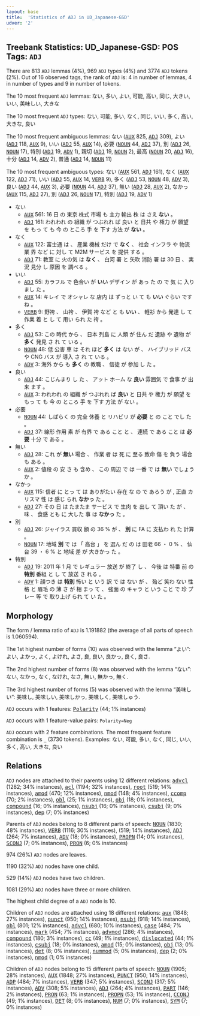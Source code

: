 ```yaml
---
layout: base
title:  'Statistics of ADJ in UD_Japanese-GSD'
udver: '2'
---
```


## Treebank Statistics: UD_Japanese-GSD: POS Tags: `ADJ`

There are 813 `ADJ` lemmas (4%), 969 `ADJ` types (4%) and 3774 `ADJ` tokens (2%).
Out of 16 observed tags, the rank of `ADJ` is: 4 in number of lemmas, 4 in number of types and 9 in number of tokens.

The 10 most frequent `ADJ` lemmas: ない, 多い, よい, 可能, 高い, 同じ, 大きい, いい, 美味しい, 大きな

The 10 most frequent `ADJ` types:  ない, 可能, 多い, なく, 同じ, いい, 多く, 高い, 大きな, 良い

The 10 most frequent ambiguous lemmas: ない (<tt><a href="ja_gsd-pos-AUX.html">AUX</a></tt> 825, <tt><a href="ja_gsd-pos-ADJ.html">ADJ</a></tt> 309), よい (<tt><a href="ja_gsd-pos-ADJ.html">ADJ</a></tt> 118, <tt><a href="ja_gsd-pos-AUX.html">AUX</a></tt> 9), いい (<tt><a href="ja_gsd-pos-ADJ.html">ADJ</a></tt> 55, <tt><a href="ja_gsd-pos-AUX.html">AUX</a></tt> 14), 必要 (<tt><a href="ja_gsd-pos-NOUN.html">NOUN</a></tt> 44, <tt><a href="ja_gsd-pos-ADJ.html">ADJ</a></tt> 37), 別 (<tt><a href="ja_gsd-pos-ADJ.html">ADJ</a></tt> 26, <tt><a href="ja_gsd-pos-NOUN.html">NOUN</a></tt> 17), 特別 (<tt><a href="ja_gsd-pos-ADJ.html">ADJ</a></tt> 19, <tt><a href="ja_gsd-pos-ADV.html">ADV</a></tt> 1), 親切 (<tt><a href="ja_gsd-pos-ADJ.html">ADJ</a></tt> 19, <tt><a href="ja_gsd-pos-NOUN.html">NOUN</a></tt> 2), 最高 (<tt><a href="ja_gsd-pos-NOUN.html">NOUN</a></tt> 20, <tt><a href="ja_gsd-pos-ADJ.html">ADJ</a></tt> 16), 十分 (<tt><a href="ja_gsd-pos-ADJ.html">ADJ</a></tt> 14, <tt><a href="ja_gsd-pos-ADV.html">ADV</a></tt> 2), 普通 (<tt><a href="ja_gsd-pos-ADJ.html">ADJ</a></tt> 14, <tt><a href="ja_gsd-pos-NOUN.html">NOUN</a></tt> 11)

The 10 most frequent ambiguous types:  ない (<tt><a href="ja_gsd-pos-AUX.html">AUX</a></tt> 561, <tt><a href="ja_gsd-pos-ADJ.html">ADJ</a></tt> 161), なく (<tt><a href="ja_gsd-pos-AUX.html">AUX</a></tt> 122, <tt><a href="ja_gsd-pos-ADJ.html">ADJ</a></tt> 71), いい (<tt><a href="ja_gsd-pos-ADJ.html">ADJ</a></tt> 55, <tt><a href="ja_gsd-pos-AUX.html">AUX</a></tt> 14, <tt><a href="ja_gsd-pos-VERB.html">VERB</a></tt> 9), 多く (<tt><a href="ja_gsd-pos-ADJ.html">ADJ</a></tt> 53, <tt><a href="ja_gsd-pos-NOUN.html">NOUN</a></tt> 48, <tt><a href="ja_gsd-pos-ADV.html">ADV</a></tt> 3), 良い (<tt><a href="ja_gsd-pos-ADJ.html">ADJ</a></tt> 44, <tt><a href="ja_gsd-pos-AUX.html">AUX</a></tt> 3), 必要 (<tt><a href="ja_gsd-pos-NOUN.html">NOUN</a></tt> 44, <tt><a href="ja_gsd-pos-ADJ.html">ADJ</a></tt> 37), 無い (<tt><a href="ja_gsd-pos-ADJ.html">ADJ</a></tt> 28, <tt><a href="ja_gsd-pos-AUX.html">AUX</a></tt> 2), なかっ (<tt><a href="ja_gsd-pos-AUX.html">AUX</a></tt> 115, <tt><a href="ja_gsd-pos-ADJ.html">ADJ</a></tt> 27), 別 (<tt><a href="ja_gsd-pos-ADJ.html">ADJ</a></tt> 26, <tt><a href="ja_gsd-pos-NOUN.html">NOUN</a></tt> 17), 特別 (<tt><a href="ja_gsd-pos-ADJ.html">ADJ</a></tt> 19, <tt><a href="ja_gsd-pos-ADV.html">ADV</a></tt> 1)


* ない
  * <tt><a href="ja_gsd-pos-AUX.html">AUX</a></tt> 561: 16 日 の 東京 株式 市場 も 主力 輸出 株 は さえ <b>ない</b> 。
  * <tt><a href="ja_gsd-pos-ADJ.html">ADJ</a></tt> 161: われわれ の 組織 が つぶれれ ば 良い と 日共 や 権力 が 願望 を もっ て も 今 の ところ 手 を 下す 方法 が <b>ない</b> 。
* なく
  * <tt><a href="ja_gsd-pos-AUX.html">AUX</a></tt> 122: 富士通 は 、 産業 機械 だけ で <b>なく</b> 、 社会 インフラ や 物流 業 界 など に 対し て M2M サービス を 提供 する 。
  * <tt><a href="ja_gsd-pos-ADJ.html">ADJ</a></tt> 71: 教室 に 火の気 は <b>なく</b> 、 白河 署 と 矢吹 消防 署 は 30 日 、 実況 見分 し 原因 を 調べる 。
* いい
  * <tt><a href="ja_gsd-pos-ADJ.html">ADJ</a></tt> 55: カラフル で 色合い が <b>いい</b> デザイン が あっ た の で 気 に 入り まし た 。
  * <tt><a href="ja_gsd-pos-AUX.html">AUX</a></tt> 14: キレイ で オシャレ な 店内 は ずっと い て も <b>いい</b> ぐらい です ね 。
  * <tt><a href="ja_gsd-pos-VERB.html">VERB</a></tt> 9: 野袴 、 山袴 、 伊賀 袴 など と も <b>いい</b> 、 軽衫 から 発達 し て 作業 着 と し て 用い られ た 袴 。
* 多く
  * <tt><a href="ja_gsd-pos-ADJ.html">ADJ</a></tt> 53: この 時代 から 、 日本 列島 に 人類 が 住ん だ 遺跡 や 遺物 が <b>多く</b> 発見 さ れ て いる 。
  * <tt><a href="ja_gsd-pos-NOUN.html">NOUN</a></tt> 48: 低 公害 車 は それ ほど <b>多く</b> は ない が 、 ハイブリッド バス や CNG バス が 導入 さ れ て いる 。
  * <tt><a href="ja_gsd-pos-ADV.html">ADV</a></tt> 3: 海外 から も <b>多く</b> の 教職 、 信徒 が 参加 し た 。
* 良い
  * <tt><a href="ja_gsd-pos-ADJ.html">ADJ</a></tt> 44: こじんまり し た 、 アット ホーム な <b>良い</b> 雰囲気 で 食事 が 出来 ます 。
  * <tt><a href="ja_gsd-pos-AUX.html">AUX</a></tt> 3: われわれ の 組織 が つぶれれ ば <b>良い</b> と 日共 や 権力 が 願望 を もっ て も 今 の ところ 手 を 下す 方法 が ない 。
* 必要
  * <tt><a href="ja_gsd-pos-NOUN.html">NOUN</a></tt> 44: しばらく の 完全 休養 と リハビリ が <b>必要</b> と の こと でし た 。
  * <tt><a href="ja_gsd-pos-ADJ.html">ADJ</a></tt> 37: 線形 作用 素 が 有界 で ある こと と 、 連続 で ある こと は <b>必要</b> 十分 で ある 。
* 無い
  * <tt><a href="ja_gsd-pos-ADJ.html">ADJ</a></tt> 28: これ が <b>無い</b> 場合 、 作業 者 は 死 に 至る 致命 傷 を 負う 場合 も ある 。
  * <tt><a href="ja_gsd-pos-AUX.html">AUX</a></tt> 2: 値段 の 安 さ も 含め 、 この 周辺 で は 一番 で は <b>無い</b> でしょう か 。
* なかっ
  * <tt><a href="ja_gsd-pos-AUX.html">AUX</a></tt> 115: 信者 に とっ て は ありがたい 存在 な の で あろう が , 正直 カリスマ 性 は 感じ られ <b>なかっ</b> た 。
  * <tt><a href="ja_gsd-pos-ADJ.html">ADJ</a></tt> 27: その 日 は たまたま サービス で 生肉 を 出し て 頂い た が 、 味 、 食感 とも に 大した 事 は <b>なかっ</b> た 。
* 別
  * <tt><a href="ja_gsd-pos-ADJ.html">ADJ</a></tt> 26: ジャイラス 買収 額 の 36 % が 、 <b>別</b> に FA に 支払わ れ た 計算 。
  * <tt><a href="ja_gsd-pos-NOUN.html">NOUN</a></tt> 17: 地域 <b>別</b> で は 「 高台 」 を 選ん だ の は 田老 66 ・ 0 % 、 仙台 39 ・ 6 % と 地域 差 が 大きかっ た 。
* 特別
  * <tt><a href="ja_gsd-pos-ADJ.html">ADJ</a></tt> 19: 2011 年 1 月 で レギュラー 放送 が 終了 し 、 今後 は 特番 前 の <b>特別</b> 番組 と し て 放送 さ れる 。
  * <tt><a href="ja_gsd-pos-ADV.html">ADV</a></tt> 1: 顔つき は <b>特別</b> 怖い と いう 訳 で は ない が 、 殆ど 笑わ ない 性格 と 眉毛 の 薄 さ が 相 まっ て 、 強面 の キャラ と いう こと で 珍 プレー 等 で 取り上げ られ て い た 。

## Morphology

The form / lemma ratio of `ADJ` is 1.191882 (the average of all parts of speech is 1.060594).

The 1st highest number of forms (10) was observed with the lemma “よい”: よい, よかっ, よく, よけれ, よさ, 良, 良い, 良かっ, 良く, 良さ.

The 2nd highest number of forms (8) was observed with the lemma “ない”: ない, なかっ, なく, なけれ, なさ, 無い, 無かっ, 無く.

The 3rd highest number of forms (5) was observed with the lemma “美味しい”: 美味し, 美味しい, 美味しかっ, 美味しく, 美味しゅう.

`ADJ` occurs with 1 features: <tt><a href="ja_gsd-feat-Polarity.html">Polarity</a></tt> (44; 1% instances)

`ADJ` occurs with 1 feature-value pairs: `Polarity=Neg`

`ADJ` occurs with 2 feature combinations.
The most frequent feature combination is `_` (3730 tokens).
Examples: ない, 可能, 多い, なく, 同じ, いい, 多く, 高い, 大きな, 良い


## Relations

`ADJ` nodes are attached to their parents using 12 different relations: <tt><a href="ja_gsd-dep-advcl.html">advcl</a></tt> (1282; 34% instances), <tt><a href="ja_gsd-dep-acl.html">acl</a></tt> (1194; 32% instances), <tt><a href="ja_gsd-dep-root.html">root</a></tt> (519; 14% instances), <tt><a href="ja_gsd-dep-amod.html">amod</a></tt> (470; 12% instances), <tt><a href="ja_gsd-dep-nmod.html">nmod</a></tt> (148; 4% instances), <tt><a href="ja_gsd-dep-ccomp.html">ccomp</a></tt> (70; 2% instances), <tt><a href="ja_gsd-dep-obl.html">obl</a></tt> (25; 1% instances), <tt><a href="ja_gsd-dep-obj.html">obj</a></tt> (18; 0% instances), <tt><a href="ja_gsd-dep-compound.html">compound</a></tt> (16; 0% instances), <tt><a href="ja_gsd-dep-nsubj.html">nsubj</a></tt> (16; 0% instances), <tt><a href="ja_gsd-dep-csubj.html">csubj</a></tt> (9; 0% instances), <tt><a href="ja_gsd-dep-dep.html">dep</a></tt> (7; 0% instances)

Parents of `ADJ` nodes belong to 8 different parts of speech: <tt><a href="ja_gsd-pos-NOUN.html">NOUN</a></tt> (1830; 48% instances), <tt><a href="ja_gsd-pos-VERB.html">VERB</a></tt> (1116; 30% instances),  (519; 14% instances), <tt><a href="ja_gsd-pos-ADJ.html">ADJ</a></tt> (264; 7% instances), <tt><a href="ja_gsd-pos-ADV.html">ADV</a></tt> (18; 0% instances), <tt><a href="ja_gsd-pos-PROPN.html">PROPN</a></tt> (14; 0% instances), <tt><a href="ja_gsd-pos-SCONJ.html">SCONJ</a></tt> (7; 0% instances), <tt><a href="ja_gsd-pos-PRON.html">PRON</a></tt> (6; 0% instances)

974 (26%) `ADJ` nodes are leaves.

1190 (32%) `ADJ` nodes have one child.

529 (14%) `ADJ` nodes have two children.

1081 (29%) `ADJ` nodes have three or more children.

The highest child degree of a `ADJ` node is 10.

Children of `ADJ` nodes are attached using 18 different relations: <tt><a href="ja_gsd-dep-aux.html">aux</a></tt> (1848; 27% instances), <tt><a href="ja_gsd-dep-punct.html">punct</a></tt> (950; 14% instances), <tt><a href="ja_gsd-dep-nsubj.html">nsubj</a></tt> (918; 14% instances), <tt><a href="ja_gsd-dep-obl.html">obl</a></tt> (801; 12% instances), <tt><a href="ja_gsd-dep-advcl.html">advcl</a></tt> (680; 10% instances), <tt><a href="ja_gsd-dep-case.html">case</a></tt> (484; 7% instances), <tt><a href="ja_gsd-dep-mark.html">mark</a></tt> (454; 7% instances), <tt><a href="ja_gsd-dep-advmod.html">advmod</a></tt> (286; 4% instances), <tt><a href="ja_gsd-dep-compound.html">compound</a></tt> (180; 3% instances), <tt><a href="ja_gsd-dep-cc.html">cc</a></tt> (49; 1% instances), <tt><a href="ja_gsd-dep-dislocated.html">dislocated</a></tt> (44; 1% instances), <tt><a href="ja_gsd-dep-csubj.html">csubj</a></tt> (18; 0% instances), <tt><a href="ja_gsd-dep-amod.html">amod</a></tt> (15; 0% instances), <tt><a href="ja_gsd-dep-obj.html">obj</a></tt> (13; 0% instances), <tt><a href="ja_gsd-dep-det.html">det</a></tt> (8; 0% instances), <tt><a href="ja_gsd-dep-nummod.html">nummod</a></tt> (5; 0% instances), <tt><a href="ja_gsd-dep-dep.html">dep</a></tt> (2; 0% instances), <tt><a href="ja_gsd-dep-nmod.html">nmod</a></tt> (1; 0% instances)

Children of `ADJ` nodes belong to 15 different parts of speech: <tt><a href="ja_gsd-pos-NOUN.html">NOUN</a></tt> (1905; 28% instances), <tt><a href="ja_gsd-pos-AUX.html">AUX</a></tt> (1848; 27% instances), <tt><a href="ja_gsd-pos-PUNCT.html">PUNCT</a></tt> (950; 14% instances), <tt><a href="ja_gsd-pos-ADP.html">ADP</a></tt> (484; 7% instances), <tt><a href="ja_gsd-pos-VERB.html">VERB</a></tt> (347; 5% instances), <tt><a href="ja_gsd-pos-SCONJ.html">SCONJ</a></tt> (317; 5% instances), <tt><a href="ja_gsd-pos-ADV.html">ADV</a></tt> (308; 5% instances), <tt><a href="ja_gsd-pos-ADJ.html">ADJ</a></tt> (264; 4% instances), <tt><a href="ja_gsd-pos-PART.html">PART</a></tt> (146; 2% instances), <tt><a href="ja_gsd-pos-PRON.html">PRON</a></tt> (63; 1% instances), <tt><a href="ja_gsd-pos-PROPN.html">PROPN</a></tt> (53; 1% instances), <tt><a href="ja_gsd-pos-CCONJ.html">CCONJ</a></tt> (49; 1% instances), <tt><a href="ja_gsd-pos-DET.html">DET</a></tt> (8; 0% instances), <tt><a href="ja_gsd-pos-NUM.html">NUM</a></tt> (7; 0% instances), <tt><a href="ja_gsd-pos-SYM.html">SYM</a></tt> (7; 0% instances)

